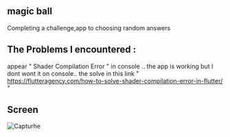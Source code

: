 
## magic ball

Completing a challenge,app to choosing random answers

## The Problems I encountered :

appear " Shader Compilation Error " in console .. the app is working but I dont wont it on console..
the solve in this link " https://flutteragency.com/how-to-solve-shader-compilation-error-in-flutter/  "

## Screen

![Capturhe](https://user-images.githubusercontent.com/90145056/144127124-d289c83a-5430-4d22-b01e-a9ea29571894.PNG)
